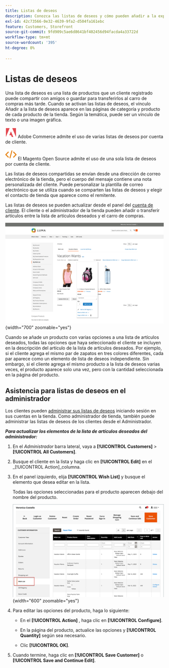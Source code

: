 ```yaml
---
title: Listas de deseos
description: Conozca las listas de deseos y cómo pueden añadir a la experiencia de compra y promocionar más ventas.
exl-id: 42c73566-0e32-4639-9fa2-d504fa161ebc
feature: Customers, Storefront
source-git-commit: 9fd909c5ae6d8641bf402456d94facda4a33722d
workflow-type: tm+mt
source-wordcount: '395'
ht-degree: 0%

---
```


# Listas de deseos

Una lista de deseos es una lista de productos que un cliente registrado puede compartir con amigos o guardar para transferirlos al carro de compras más tarde. Cuando se activan las listas de deseos, el vínculo Añadir a la lista de deseos aparece en las páginas de categoría y producto de cada producto de la tienda. Según la temática, puede ser un vínculo de texto o una imagen gráfica.

![Adobe Commerce](../assets/adobe-logo.svg) Adobe Commerce admite el uso de varias listas de deseos por cuenta de cliente.

![Magento Open Source](../assets/open-source.svg) El Magento Open Source admite el uso de una sola lista de deseos por cuenta de cliente.

Las listas de deseos compartidas se envían desde una dirección de correo electrónico de la tienda, pero el cuerpo del mensaje contiene una nota personalizada del cliente. Puede personalizar la plantilla de correo electrónico que se utiliza cuando se comparten las listas de deseos y elegir el contacto de tienda que aparece como el remitente.

Las listas de deseos se pueden actualizar desde el panel del [cuenta de cliente](../customers/account-dashboard.md). El cliente o el administrador de la tienda pueden añadir o transferir artículos entre la lista de artículos deseados y el carro de compras.

![Ejemplo de tienda - Mi lista de deseos](./assets/storefront-my-wishlist.png){width="700" zoomable="yes"}

Cuando se añade un producto con varias opciones a una lista de artículos deseados, todas las opciones que haya seleccionado el cliente se incluyen en la descripción del artículo de la lista de artículos deseados. Por ejemplo, si el cliente agrega el mismo par de zapatos en tres colores diferentes, cada par aparece como un elemento de lista de deseos independiente. Sin embargo, si el cliente agrega el mismo producto a la lista de deseos varias veces, el producto aparece solo una vez, pero con la cantidad seleccionada en la página del producto.

## Asistencia para listas de deseos en el administrador

Los clientes pueden [administrar sus listas de deseos](wishlist-storefront.md) iniciando sesión en sus cuentas en la tienda. Como administrador de tienda, también puede administrar las listas de deseos de los clientes desde el Administrador.

**_Para actualizar los elementos de la lista de artículos deseados del administrador:_**

1. En el _Administrador_ barra lateral, vaya a **[!UICONTROL Customers]** > **[!UICONTROL All Customers]**.

1. Busque el cliente en la lista y haga clic en **[!UICONTROL Edit]** en el _[!UICONTROL Action]_columna.

1. En el panel izquierdo, elija **[!UICONTROL Wish List]** y busque el elemento que desea editar en la lista.

   Todas las opciones seleccionadas para el producto aparecen debajo del nombre del producto.

   ![Administrador de comercio: lista de deseos del cliente](./assets/customer-wishlist-edit-admin.png){width="600" zoomable="yes"}

1. Para editar las opciones del producto, haga lo siguiente:

   - En el **[!UICONTROL Action]** , haga clic en **[!UICONTROL Configure]**.

   - En la página del producto, actualice las opciones y **[!UICONTROL Quantity]** según sea necesario.

   - Clic **[!UICONTROL OK]**.

1. Cuando termine, haga clic en **[!UICONTROL Save Customer]** o **[!UICONTROL Save and Continue Edit]**.
